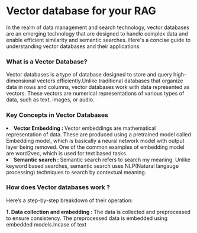 <h1>Vector database for your RAG</h1>
<p>In the realm of data management and search technology, vector databases are an emerging technology that are designed to handle complex data and enable efficient similarity and semantic searches. Here's a concise guide to understanding vector databases and their applications.</p>
<h3>What is a Vector Database?</h3>
<p></p>Vector databases is a type of database designed to store and query high-dimensional vectors efficiently.Unlike traditional databases that organize data in rows and columns, vector databases work with data represented as vectors. These vectors are numerical representations of various types of data, such as text, images, or audio.
</p>
<h3>Key Concepts in Vector Databases</h3>
<li><strong>Vector Embedding : </strong>Vector embeddings are mathematical representation of data. These are produced using a pretrained model called Embedding model, which is basically a neural network model with output layer being removed. One of the common examples of embedding model are word2vec, which is used for text based tasks. </li>
<li><strong>Semantic search : </strong> Semantic search refers to search my meaning. Unlike keyword based searches, semantic search uses NLP(Natural  langauge processing) techniques to search by contextual meaning.</li>
<h3>How does Vector databases work ? </h3>
<p>Here’s a step-by-step breakdown of their operation:</p>
<p><strong>1. Data collection and embedding : </strong> The data is collected and preprocessed to ensure consistency. The preprocessed data is embedded using embedded models.Incase of text 
</p> 
